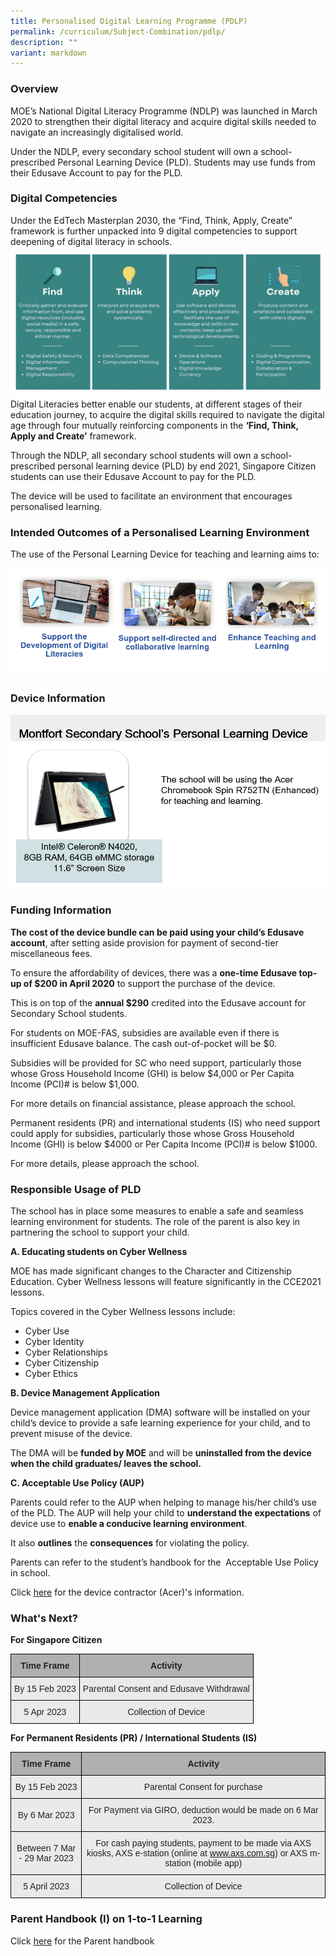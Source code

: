 ```yaml
---
title: Personalised Digital Learning Programme (PDLP)
permalink: /curriculum/Subject-Combination/pdlp/
description: ""
variant: markdown
---
```

### Overview

MOE’s National Digital Literacy Programme (NDLP) was launched in March 2020 to strengthen their digital&nbsp;literacy and&nbsp;acquire digital skills&nbsp;needed to navigate an increasingly&nbsp;digitalised&nbsp;world.

Under the NDLP, every secondary school student will&nbsp;own a school-prescribed&nbsp;Personal Learning Device (PLD). Students may use funds from their Edusave&nbsp;Account&nbsp;to pay for the PLD.&nbsp;

### Digital Competencies

Under the EdTech Masterplan 2030, the “Find, Think, Apply, Create” framework is further unpacked into 9 digital competencies to support deepening of digital literacy in schools.
![](/images/9_digital_competencies.png)
Digital Literacies better enable our students, at different stages of their education journey, to acquire the digital skills required to navigate the digital age through four mutually reinforcing components in the&nbsp;**‘Find, Think, Apply and Create’**&nbsp;framework.

Through the NDLP, all secondary school students will own a school-prescribed personal learning device (PLD) by end 2021, Singapore Citizen students can use their Edusave Account to pay for the PLD.

The device will be used to facilitate an environment that encourages personalised learning.






### Intended Outcomes of a Personalised Learning Environment

The use of the Personal Learning Device for teaching and learning aims to:

![](/images/PDLP_Outcome.png)

### Device Information

![](/images/PDLP_school%20PLD.png)

### Funding Information

**The cost of the device bundle can be paid using your child’s Edusave account**, after setting aside provision for payment of second-tier miscellaneous fees.

To ensure the affordability of devices, there was a&nbsp;**one-time Edusave top-up of $200 in April 2020**&nbsp;to support the purchase of the device.&nbsp;

This is on top of the&nbsp;**annual $290**&nbsp;credited into the Edusave account for Secondary School students.

For students on MOE-FAS, subsidies are available even if there is insufficient Edusave balance. The cash out-of-pocket will be $0.&nbsp;

Subsidies will be provided for SC who need support, particularly those whose Gross Household Income (GHI) is below $4,000 or Per Capita Income (PCI)# is below $1,000.

For more details on financial assistance, please approach the school.&nbsp;

Permanent residents (PR) and international students (IS) who need support could apply for subsidies, particularly those whose Gross Household Income (GHI) is below $4000 or Per Capita Income (PCI)# is below $1000.&nbsp;

For more details, please approach the school.&nbsp;

### Responsible Usage of PLD


The school has in place some measures to enable a safe and seamless learning environment for students. The role of the parent is also key in partnering the school to support your child.

**A. Educating students on Cyber Wellness**

MOE has made significant changes to the Character and Citizenship Education. Cyber Wellness lessons will feature significantly in the CCE2021 lessons.

Topics covered in the Cyber Wellness lessons include:&nbsp;
*   Cyber Use
*   Cyber Identity
*   Cyber Relationships
*   Cyber Citizenship
*   Cyber Ethics


**B. Device Management Application**&nbsp;

Device management application (DMA) software will be installed on your child’s device to provide a safe learning experience for your child, and to prevent misuse of the device.

The DMA will be&nbsp;**funded by MOE**&nbsp;and will be&nbsp;**uninstalled from the device when the child graduates/ leaves the school.**&nbsp;


**C. Acceptable Use Policy (AUP)**

Parents could refer to the AUP when helping to manage his/her child’s use of the PLD. The AUP will help your child to&nbsp;**understand the expectations**&nbsp;of device use to&nbsp;**enable a conducive learning environment**.&nbsp;

It also&nbsp;**outlines**&nbsp;the&nbsp;**consequences**&nbsp;for violating the policy.&nbsp;

Parents can refer to the student’s handbook for the&nbsp; Acceptable Use Policy in school.

Click&nbsp;[here](https://drive.google.com/file/d/1L1t6WjCm3TyRBicjw91NbTJtxi2wvVMI/view)&nbsp;for the device contractor (Acer)'s information.

### What's Next?

**For Singapore Citizen**

<style type="text/css">
.tg  {border-collapse:collapse;border-spacing:0;margin:0px auto;}
.tg td{border-color:black;border-style:solid;border-width:1px;font-family:Arial, sans-serif;font-size:14px;
  overflow:hidden;padding:10px 5px;word-break:normal;}
.tg th{border-color:black;border-style:solid;border-width:1px;font-family:Arial, sans-serif;font-size:14px;
  font-weight:normal;overflow:hidden;padding:10px 5px;word-break:normal;}
.tg .tg-dwlh{background-color:#B0B0B0;color:#222;font-weight:bold;text-align:center;vertical-align:middle}
.tg .tg-ku5w{background-color:#EAEAEA;color:#222;text-align:center;vertical-align:middle}
</style>
<table class="tg">
<tbody>
  <tr>
    <td class="tg-dwlh"><span style="color:#222;background-color:#B0B0B0">Time Frame</span></td>
    <td class="tg-dwlh"><span style="color:#222;background-color:#B0B0B0">Activity</span></td>
  </tr>
  <tr>
    <td class="tg-ku5w"><span style="color:#222;background-color:#EAEAEA">By 15 Feb 2023</span></td>
    <td class="tg-ku5w"><span style="color:#222;background-color:#EAEAEA">Parental Consent and Edusave Withdrawal</span></td>
  </tr>
  <tr>
    <td class="tg-ku5w"><span style="color:#222;background-color:#EAEAEA">5 Apr 2023</span></td>
    <td class="tg-ku5w"><span style="color:#222;background-color:#EAEAEA">Collection of Device</span></td>
  </tr>
</tbody>
</table>

**For Permanent Residents (PR) / International Students (IS)**

<style type="text/css">
.tg  {border-collapse:collapse;border-spacing:0;margin:0px auto;}
.tg td{border-color:black;border-style:solid;border-width:1px;font-family:Arial, sans-serif;font-size:14px;
  overflow:hidden;padding:10px 5px;word-break:normal;}
.tg th{border-color:black;border-style:solid;border-width:1px;font-family:Arial, sans-serif;font-size:14px;
  font-weight:normal;overflow:hidden;padding:10px 5px;word-break:normal;}
.tg .tg-dwlh{background-color:#B0B0B0;color:#222;font-weight:bold;text-align:center;vertical-align:middle}
.tg .tg-ku5w{background-color:#EAEAEA;color:#222;text-align:center;vertical-align:middle}
</style>
<table class="tg">
<tbody>
  <tr>
    <td class="tg-dwlh"><span style="color:#222;background-color:#B0B0B0">Time Frame</span></td>
    <td class="tg-dwlh"><span style="color:#222;background-color:#B0B0B0">Activity</span></td>
  </tr>
  <tr>
    <td class="tg-ku5w"><span style="color:#222;background-color:#EAEAEA">By 15 Feb 2023</span></td>
    <td class="tg-ku5w"><span style="color:#222;background-color:#EAEAEA">Parental Consent for purchase</span></td>
  </tr>
  <tr>
    <td class="tg-ku5w"><span style="color:#222;background-color:#EAEAEA">By 6 Mar 2023</span></td>
    <td class="tg-ku5w"><span style="color:#222;background-color:#EAEAEA">For Payment via GIRO, deduction would be made on 6 Mar 2023.</span></td>
  </tr>
  <tr>
    <td class="tg-ku5w"><span style="color:#222;background-color:#EAEAEA">Between 7 Mar - 29 Mar 2023</span></td>
    <td class="tg-ku5w"><span style="color:#222;background-color:#EAEAEA">For cash paying students, payment to be made via AXS kiosks, AXS e-station (online at</span> <a href="http://www.axs.com.sg/"><span style="text-decoration:none;color:#BD3527"></span></a><a href="www.axs.com.sg">www.axs.com.sg</a><span style="color:#222;background-color:#EAEAEA">) or AXS m-station (mobile app) </span></td>
  </tr>
  <tr>
    <td class="tg-ku5w"><span style="color:#222;background-color:#EAEAEA">5 April 2023</span></td>
    <td class="tg-ku5w"><span style="color:#222;background-color:#EAEAEA">Collection of Device </span></td>
  </tr>
</tbody>
</table>

### Parent Handbook (I) on 1-to-1 Learning
  
Click&nbsp;[here](https://drive.google.com/file/d/1i8ZUn6kAKk_RpvUQamzMikHjjue3MHoe/view)&nbsp;for the Parent handbook